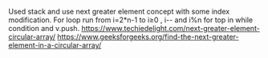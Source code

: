 Used stack and use next greater element concept with some index modification. For loop run from i=2*n-1 to i≥0  , i-- and i%n for top  in while condition and v.push.
https://www.techiedelight.com/next-greater-element-circular-array/
https://www.geeksforgeeks.org/find-the-next-greater-element-in-a-circular-array/
​